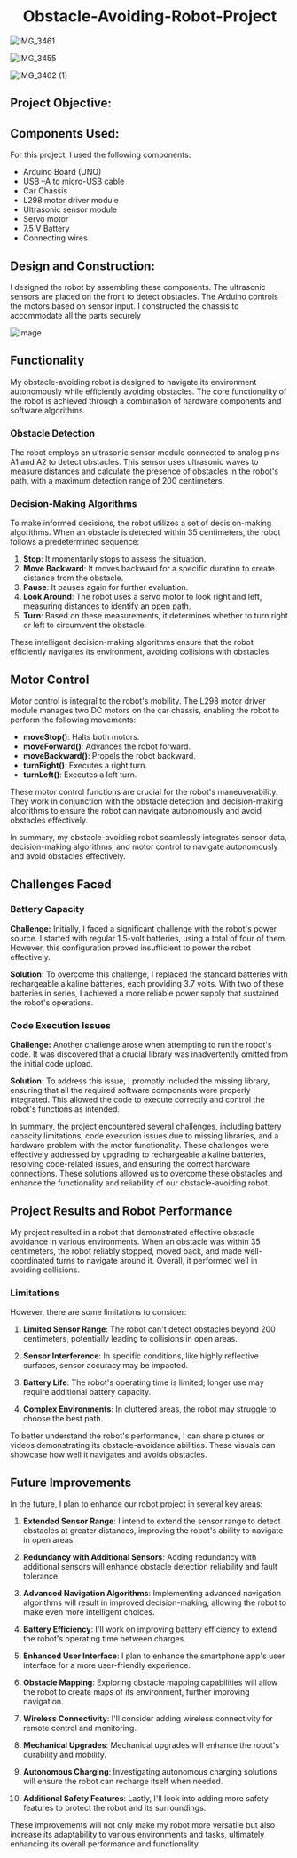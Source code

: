 <h1 align="center">Obstacle-Avoiding-Robot-Project</h1>

![IMG_3461](https://github.com/nooralobaidi/Obstacle-Avoiding-Robot-Car-Project/assets/112970543/bf71cf85-1b31-4099-a44e-88719b99e453)

![IMG_3455](https://github.com/nooralobaidi/Obstacle-Avoiding-Robot-Car-Project/assets/112970543/dbb27c05-e163-4ef4-8af7-049754df71e8)

![IMG_3462 (1)](https://github.com/nooralobaidi/Obstacle-Avoiding-Robot-Car-Project/assets/112970543/fe77c32b-5e94-4c20-bad5-d32984e3ef73)


## Project Objective:



## Components Used:
For this project, I used the following components:

- Arduino Board (UNO)
- USB –A to micro-USB cable
- Car Chassis
- L298 motor driver module
- Ultrasonic sensor module
- Servo motor
- 7.5 V Battery
- Connecting wires


## Design and Construction:

I designed the robot by assembling these components. The ultrasonic sensors are placed on the front to detect obstacles. The Arduino controls the motors based on sensor input. I constructed the chassis to accommodate all the parts securely

![image](https://github.com/nooralobaidi/Obstacle-Avoiding-Robot-Car-Project/assets/112970543/87c3638a-653d-40ab-8832-9826c02fd1c3)


## Functionality

My obstacle-avoiding robot is designed to navigate its environment autonomously while efficiently avoiding obstacles. The core functionality of the robot is achieved through a combination of hardware components and software algorithms.

### Obstacle Detection

The robot employs an ultrasonic sensor module connected to analog pins A1 and A2 to detect obstacles. This sensor uses ultrasonic waves to measure distances and calculate the presence of obstacles in the robot's path, with a maximum detection range of 200 centimeters.

### Decision-Making Algorithms

To make informed decisions, the robot utilizes a set of decision-making algorithms. When an obstacle is detected within 35 centimeters, the robot follows a predetermined sequence:

1. **Stop**: It momentarily stops to assess the situation.
2. **Move Backward**: It moves backward for a specific duration to create distance from the obstacle.
3. **Pause**: It pauses again for further evaluation.
4. **Look Around**: The robot uses a servo motor to look right and left, measuring distances to identify an open path.
5. **Turn**: Based on these measurements, it determines whether to turn right or left to circumvent the obstacle.

These intelligent decision-making algorithms ensure that the robot efficiently navigates its environment, avoiding collisions with obstacles.


## Motor Control

Motor control is integral to the robot's mobility. The L298 motor driver module manages two DC motors on the car chassis, enabling the robot to perform the following movements:

- **moveStop()**: Halts both motors.
- **moveForward()**: Advances the robot forward.
- **moveBackward()**: Propels the robot backward.
- **turnRight()**: Executes a right turn.
- **turnLeft()**: Executes a left turn.

These motor control functions are crucial for the robot's maneuverability. They work in conjunction with the obstacle detection and decision-making algorithms to ensure the robot can navigate autonomously and avoid obstacles effectively.

In summary, my obstacle-avoiding robot seamlessly integrates sensor data, decision-making algorithms, and motor control to navigate autonomously and avoid obstacles effectively.

## Challenges Faced

### Battery Capacity

**Challenge:** Initially, I faced a significant challenge with the robot's power source. I started with regular 1.5-volt batteries, using a total of four of them. However, this configuration proved insufficient to power the robot effectively.

**Solution:** To overcome this challenge, I replaced the standard batteries with rechargeable alkaline batteries, each providing 3.7 volts. With two of these batteries in series, I achieved a more reliable power supply that sustained the robot's operations.

### Code Execution Issues

**Challenge:** Another challenge arose when attempting to run the robot's code. It was discovered that a crucial library was inadvertently omitted from the initial code upload.

**Solution:** To address this issue, I promptly included the missing library, ensuring that all the required software components were properly integrated. This allowed the code to execute correctly and control the robot's functions as intended.

In summary, the project encountered several challenges, including battery capacity limitations, code execution issues due to missing libraries, and a hardware problem with the motor functionality. These challenges were effectively addressed by upgrading to rechargeable alkaline batteries, resolving code-related issues, and ensuring the correct hardware connections. These solutions allowed us to overcome these obstacles and enhance the functionality and reliability of our obstacle-avoiding robot.


## Project Results and Robot Performance

My project resulted in a robot that demonstrated effective obstacle avoidance in various environments. When an obstacle was within 35 centimeters, the robot reliably stopped, moved back, and made well-coordinated turns to navigate around it. Overall, it performed well in avoiding collisions.

### Limitations

However, there are some limitations to consider:

1. **Limited Sensor Range**: The robot can't detect obstacles beyond 200 centimeters, potentially leading to collisions in open areas.

2. **Sensor Interference**: In specific conditions, like highly reflective surfaces, sensor accuracy may be impacted.

3. **Battery Life**: The robot's operating time is limited; longer use may require additional battery capacity.

4. **Complex Environments**: In cluttered areas, the robot may struggle to choose the best path.

To better understand the robot's performance, I can share pictures or videos demonstrating its obstacle-avoidance abilities. These visuals can showcase how well it navigates and avoids obstacles.

## Future Improvements

In the future, I plan to enhance our robot project in several key areas:

1. **Extended Sensor Range**: I intend to extend the sensor range to detect obstacles at greater distances, improving the robot's ability to navigate in open areas.

2. **Redundancy with Additional Sensors**: Adding redundancy with additional sensors will enhance obstacle detection reliability and fault tolerance.

3. **Advanced Navigation Algorithms**: Implementing advanced navigation algorithms will result in improved decision-making, allowing the robot to make even more intelligent choices.

4. **Battery Efficiency**: I'll work on improving battery efficiency to extend the robot's operating time between charges.

5. **Enhanced User Interface**: I plan to enhance the smartphone app's user interface for a more user-friendly experience.

6. **Obstacle Mapping**: Exploring obstacle mapping capabilities will allow the robot to create maps of its environment, further improving navigation.

7. **Wireless Connectivity**: I'll consider adding wireless connectivity for remote control and monitoring.

8. **Mechanical Upgrades**: Mechanical upgrades will enhance the robot's durability and mobility.

9. **Autonomous Charging**: Investigating autonomous charging solutions will ensure the robot can recharge itself when needed.

10. **Additional Safety Features**: Lastly, I'll look into adding more safety features to protect the robot and its surroundings.

These improvements will not only make my robot more versatile but also increase its adaptability to various environments and tasks, ultimately enhancing its overall performance and functionality.

